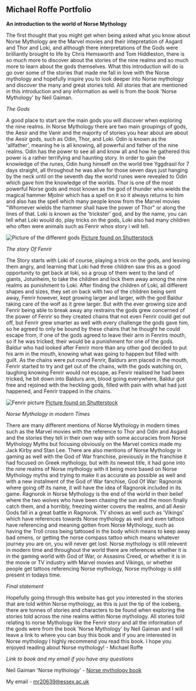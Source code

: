 ##  Michael Roffe Portfolio ##
**An introduction to the world of Norse Mythology**

The first thought that you might get when being asked what you know about Norse Mythology are the Marvel movies and their intepretation of Asgard and Thor and Loki, and although there interpretations of the Gods were brilliantly brought to life by Chris Hemsworth and Tom Hiddleston, there is so much more to discover about the stories of the nine realms and so much more to learn about the gods themselves. What this introduction will do is go over some of the stories that made me fall in love with the Norse mythology and hopefully inspire you to look deeper into Norse mythology and discover the many and great stories told. All stories that are mentioned in this introduction and any information as well is from the book 'Norse Mythology' by Neil Gaiman.

*The Gods*

A good place to start are the main gods you will discover when exploring the nine realms. In Norse Mythology there are two main groupings of gods, the Aesir and the Vanir and the majority of stories you hear about are about the Aesir gods, such as Odin, Thor, and Loki. Odin is known as the 'allfather', meaning he is all knowing, all powerful and father of the nine realms. Odin has the power to see all and know all and how he gathered this power is a rather terrifying and haunting story. In order to gain the knowledge of the runes, Odin hung himself on the world tree Yggdrasil for 7 days straight, all throughout he was alive for those seven days just hanging by the neck until on the seventh day the world runes were revealed to Odin which gave him the knowledge of the worlds. Thor is one of the most powerful Norse gods and most known as the god of thunder who wields the magical hammer Mjolnir which has a spell on it so it always returns to him and also has the spell which many people know from the Marvel movies "Whomever wields the hammer shall have the power of Thor" or along the lines of that. Loki is known as the 'trickster' god, and by the name, you can tell what Loki would do, play tricks on the gods, Loki also had many children who often were animals such as Fenrir whos story i will tell.

![Picture of the different gods](https://image.shutterstock.com/image-vector/norse-nordic-mythology-gods-600w-1316651117.jpg)
[Picture found on Shutterstock](https://image.shutterstock.com/image-vector/norse-nordic-mythology-gods-600w-1316651117.jpg)

*The story Of Fenrir*

The Story starts with Loki of course, playing a trick on the gods, and lesving them angry, and learning that Loki had three children saw this as a good opportunity to get back at loki, so a group of them went to the land of giants, Jotunheim, to take the children and lock them away among the nine realms as punishment to Loki. After finding the children of Loki, all different shapes and sizes, they set on back with two of the children being sent away, Fenrir however, kept growing larger and larger, with the god Baldur taking care of the wolf as it grew larger. But with the ever growing size and Fenrir being able to break away any restrains the gods grew concerned of the power of Fenrir so they created chains that not even Fenrir could get out off, but Fenrir grew smarter as well with every challenge the gods gave him, so he agreed to only be bound by these chains that he thought he could escape from, if one of the gods agreed to leave their arm in Fenrirs mouth, so if he was tricked, their would be a punishment for one of the gods. Baldur who had looked after Fenrir more than any other god decided to put his arm in the mouth, knowing what was going to happen but filled with guilt. As the chains were put round Fenrir, Baldurs arm placed in the mouth, Fenrir started to try and get out of the chains, with the gods watching on, laughing knowing Fenrir would not escape, as Fenrir realised he had been tricked, he bit down into Baldurs arm, blood going everywhere, Baldur got free and rejoined with the heckling gods, filled with pain with what had just happened, and Fenrir trapped in the chains.

![Fenrir picture](https://image.shutterstock.com/image-illustration/illustration-fenrir-giant-ice-wolf-600w-1962377044.jpg)
[Picture found on Shutterstock](https://www.shutterstock.com/image-illustration/illustration-fenrir-giant-ice-wolf-norse-1962377044)

*Norse Mythology in modern Times*

There are many different mentions of Norse Mythology in modern times such as the Marvel movies with the reference to Thor and Odin and Asgard and the stories they tell in their own way with some accuracies from Norse Mythology Myths but focusing obviously on the Marvel comics made my Jack Kirby and Stan Lee. There are also mentions of Norse Mythology in gaming as well with the God of War franchise, previously in the franchise it had focused on Greek mythology, but with its newest title, it had gone into the nine realms of Norse mythology with it being more based on Norse Mythology myths and trying to make it as accurate as possible as well and with a new instalment of the God of War fanchise, God Of War: Ragnorok where going off its name, it will have the idea of Ragnorok included in its game. Ragnorok in Norse Mythology is the end of the world in their belief where the two wolves who have been chasing the sun and the moon finally catch them, and a horribly, freezing winter covers the realms, and all Aesir Gods fall in a great battle in Ragnorok. TV shows as well such as 'Vikings' which have references towards Norse mythology as well and even tattoos have referencing and meaning gotten from Norse Mythology, such as having the Troll cross being tattooed in the body which means to keep away bad omens, or getting the norse compass tattoo which means whatever journey you are on, you will never get lost. Norse mythology is still relevent in modern time and throughout the world there are references whether it is in the gaming world with God of War, or Assasins Creed, or whether it is in the movie or TV industry with Marvel movies and Vikings, or whether people get tattoos referencing Norse mythology, Norse mythology is still present in todays time.

*Final statement*

Hopefully going through this website has got you interested in the stories that are told within Norse mythology, as this is just the tip of the iceberg, there are tonnes of stories and characters to be found when exploring the stories told across the nine realms within Norse mythology. All stories told relating to norse Mythology like the Fenrir story and all the information of the gods were from the book 'Norse Mythology' by Neil Gaiman and I will leave a link to where you can buy this book and if you are interested in Norse mythology I highly recommend you read this book. I hope you enjoyed reading about Norse mythology! - Michael Roffe

*Link to book and my email if you have any questions*

Neil Gaiman 'Norse mythology' - [Norse mythology book](https://www.amazon.co.uk/Norse-Mythology-Neil-Gaiman/dp/1408886812/ref=asc_df_1408886812?tag=bingshoppinga-21&linkCode=df0&hvadid=80333125119145&hvnetw=o&hvqmt=e&hvbmt=be&hvdev=c&hvlocint=&hvlocphy=&hvtargid=pla-4583932700372203&psc=1)

My email - mr20639@essex.ac.uk


















 


